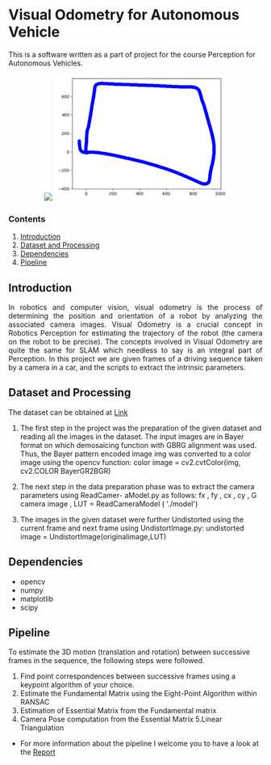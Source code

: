 # Visual Odometry for Autonomous Vehicle
This is a software written as a part of project for the course Perception for Autonomous Vehicles.

<p align="center">
  <img src="https://github.com/Pruthvi-Sanghavi/visual_odometry/blob/main/result.gif" height="250px"/>
  <img src="https://github.com/Pruthvi-Sanghavi/visual_odometry/blob/main/vo-res.png" height="250px"/>

</p>

### Contents
1. [Introduction](https://github.com/Pruthvi-Sanghavi/visual_odometry#introduction)
2. [Dataset and Processing](https://github.com/Pruthvi-Sanghavi/visual_odometry#dataset-and-processing)
3. [Dependencies](https://github.com/Pruthvi-Sanghavi/visual_odometry#dependencies)
4. [Pipeline](https://github.com/Pruthvi-Sanghavi/visual_odometry#pipeline) 

## Introduction
<p align="justify">
In robotics and computer vision, visual odometry is the process of determining the position and orientation of a robot by analyzing the associated camera images.
Visual Odometry is a crucial concept in Robotics Perception for estimating the trajectory of the
robot (the camera on the robot to be precise). The concepts involved in Visual Odometry are quite the same
for SLAM which needless to say is an integral part of Perception. In this project we are given frames of a
driving sequence taken by a camera in a car, and the scripts to extract the intrinsic parameters.
</p>

## Dataset and Processing
The dataset can be obtained at [Link](https://drive.google.com/drive/folders/1hAds4iwjSulc-3T88m9UDRsc6tBFih8a)

1. The first step in the project was the preparation of the given dataset and reading all the images in the
dataset. The input images are in Bayer format on which demosaicing function with GBRG alignment was
used. Thus, the Bayer pattern encoded image img was converted to a color image using the opencv function:
color image = cv2.cvtColor(img, cv2.COLOR BayerGR2BGR)

2. The next step in the data preparation phase was to extract the camera parameters using ReadCamer-
aModel.py as follows: fx , fy , cx , cy , G camera image , LUT = ReadCameraModel ( './model')

3. The images in the given dataset were further Undistorted using the current frame and next frame using
UndistortImage.py: undistorted image = UndistortImage(originalimage,LUT)

## Dependencies
- opencv
- numpy
- matplotlib
- scipy

## Pipeline
To estimate the 3D motion (translation and rotation) between successive frames in the sequence,
the following steps were followed.

1. Find point correspondences between successive frames using a keypoint algorithm of your
choice.
2. Estimate the Fundamental Matrix using the Eight-Point Algorithm within RANSAC
3. Estimation of Essential Matrix from the Fundamental matrix
4. Camera Pose computation from the Essential Matrix
5.Linear Triangulation

- For more information about the pipeline I welcome you to have a look at the [Report](https://github.com/Pruthvi-Sanghavi/visual_odometry/blob/main/ProjectReport.pdf)

